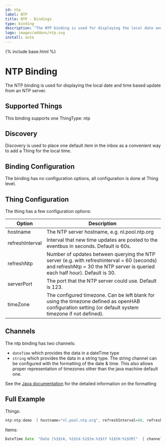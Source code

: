 ```yaml
---
id: ntp
label: NTP
title: NTP - Bindings
type: binding
description: "The NTP binding is used for displaying the local date and time based update from an NTP server."
logo: images/addons/ntp.svg
install: auto
---
```


<!-- Attention authors: Do not edit directly. Please add your changes to the appropriate source repository -->

{% include base.html %}

# NTP Binding

<AddonLogo />

The NTP binding is used for displaying the local date and time based update from an NTP server.

## Supported Things

This binding supports one ThingType: ntp

## Discovery

Discovery is used to place one default item in the inbox as a convenient way to add a Thing for the local time.

## Binding Configuration

The binding has no configuration options, all configuration is done at Thing level.

## Thing Configuration

The thing has a few configuration options:

| Option          | Description                                                                                                                                                               |
| --------------- | ------------------------------------------------------------------------------------------------------------------------------------------------------------------------- |
| hostname        | The NTP server hostname, e.g. nl.pool.ntp.org                                                                                                                             |
| refreshInterval | Interval that new time updates are posted to the eventbus in seconds. Default is 60s.                                                                                     |
| refreshNtp      | Number of updates between querying the NTP server (e.g. with refreshinterval = 60 (seconds) and refreshNtp = 30 the NTP server is queried each half hour). Default is 30. |
| serverPort      | The port that the NTP server could use. Default is 123.                                                                                                                   |
| timeZone        | The configured timezone. Can be left blank for using the timezone defined as openHAB configuration setting (or default system timezone if not defined).                   |

## Channels

The ntp binding has two channels:

- `dateTime` which provides the data in a dateTime type
- `string` which provides the data in a string type. The string channel can be configured with the formatting of the date & time. This also allows proper representation of timezones other than the java machine default one.

See the [Java documentation](https://docs.oracle.com/en/java/javase/21/docs/api/java.base/java/util/Formatter.html) for the detailed information on the formatting

## Full Example

Things:

```java
ntp:ntp:demo  [ hostname="nl.pool.ntp.org", refreshInterval=60, refreshNtp=30 ]
```

Items:

```java
DateTime Date  "Date [%1$tA, %1$td.%1$tm.%1$tY %1$tH:%1$tM]"  { channel="ntp:ntp:demo:dateTime" }
```

